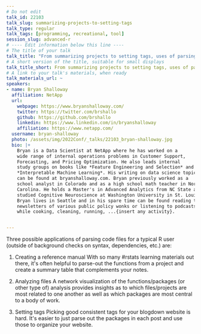 ```yaml
---
# Do not edit
talk_id: 22103
talk_slug: summarizing-projects-to-setting-tags
talk_type: regular
talk_tags: [programming, recreational, tool]
session_slug: advanced-r
# ---- Edit information below this line ----
# The title of your talk
talk_title: "From summarizing projects to setting tags, uses of parsing R files"
# A short version of the title, suitable for small displays
talk_title_short: From summarizing projects to setting tags, uses of parsing R files
# A link to your talk's materials, when ready
talk_materials_url: ~
speakers:
- name: Bryan Shalloway
  affiliation: NetApp
  url:
    webpage: https://www.bryanshalloway.com/
    twitter: https://twitter.com/brshallo
    github: https://github.com/brshallo
    linkedin: https://www.linkedin.com/in/bryanshalloway
    affiliation: https://www.netapp.com/
  username: bryan-shalloway
  photo: /assets/img/2022Conf/_talks/22103_bryan-shalloway.jpg
  bio: |+
    Bryan is a Data Scientist at NetApp where he has worked on a
    wide range of internal operations problems in Customer Support,
    Forecasting, and Pricing Optimization. He also leads internal
    study groups on books like *Feature Engineering and Selection* and
    *Interpretable Machine Learning*. His writing on data science topics
    can be found at bryanshalloway.com. Bryan previously worked as a
    school analyst in Colorado and as a high school math teacher in North
    Carolina. He holds a Master's in Advanced Analytics from NC State and
    studied Cognitive Neuroscience at Washington University in St. Louis.
    Bryan lives in Seattle and in his spare time can be found reading the
    newsletters of various public policy wonks or listening to podcasts
    while cooking, cleaning, running, ...{insert any activity}.


---
```


<!-- ABSTRACT ----
Please write abstract below. You may use simple markdown (links, code style, bold, italics)
-->

Three possible applications of parsing code files for a typical R user (outside
of background checks on syntax, dependencies, etc.) are:

1. Creating a reference manual With so many #rstats learning materials out
there, it's often helpful to parse-out the functions from a project and create a
summary table that complements your notes.

2. Analyzing files A network visualization of the functions/packages (or other
type of) analysis provides insights as to which files/projects are most related
to one another as well as which packages are most central to a body of work.

3. Setting tags Picking good consistent tags for your blogdown website is
hard. It's easier to just parse out the packages in each post and use those to
organize your website.
